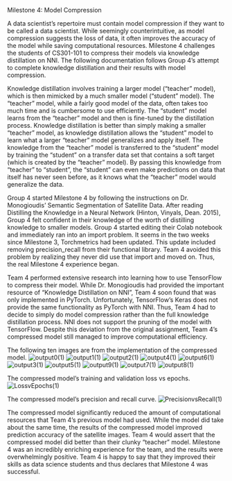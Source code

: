 Milestone 4: Model Compression

A data scientist’s repertoire must contain model compression if they want to be called a data scientist. While seemingly counterintuitive, as model compression suggests the loss of data, it often improves the accuracy of the model while saving computational resources. Milestone 4 challenges the students of CS301-101 to compress their models via knowledge distillation on NNI. The following documentation follows Group 4’s attempt to complete knowledge distillation and their results with model compression. 

Knowledge distillation involves training a larger model (“teacher” model), which is then mimicked by a much smaller model (“student” model). The “teacher” model, while a fairly good model of the data, often takes too much time and is cumbersome to use efficiently. The “student” model learns from the “teacher” model and then is fine-tuned by the distillation process. Knowledge distillation is better than simply making a smaller “teacher” model, as knowledge distillation allows the “student” model to learn what a larger “teacher” model generalizes and apply itself. The knowledge from the “teacher” model is transferred to the “student” model by training the “student” on a transfer data set that contains a soft target (which is created by the “teacher” model). By passing this knowledge from “teacher” to “student”, the “student” can even make predictions on data that itself has never seen before, as it knows what the “teacher” model would generalize the data. 

Group 4 started Milestone 4 by following the instructions on Dr. Monogioudis’ Semantic Segmentation of Satellite Data. After reading Distilling the Knowledge in a Neural Network (Hinton, Vinyals, Dean. 2015), Group 4 felt confident in their knowledge of the worth of distilling knowledge to smaller models. Group 4 started editing their Colab notebook and immediately ran into an import problem. It seems in the two weeks since Milestone 3, Torchmetrics had been updated. This update included removing precision_recall from their functional library. Team 4 avoided this problem by realizing they never did use that import and moved on. Thus, the real Milestone 4 experience began. 

Team 4 performed extensive research into learning how to use TensorFlow to compress their model. While Dr. Monogioudis had provided the important resource of “Knowledge Distillation on NNI”, Team 4 soon found that was only implemented in PyTorch. Unfortunately, TensorFlow’s Keras does not provide the same functionality as PyTorch with NNI. Thus, Team 4 had to decide to simply do model compression rather than the full knowledge distillation process. NNI does not support the pruning of the model with TensorFlow. Despite this deviation from the original assignment, Team 4’s compressed model still managed to improve computational efficiency. 

The following ten images are from the implementation of the compressed model.
![output0(1)](https://user-images.githubusercontent.com/117039859/205525024-02f50df7-4e6d-4151-85c2-b56015fbf7ad.png)
![output1(1)](https://user-images.githubusercontent.com/117039859/205525028-13ff1b47-dd42-4875-9ab5-29d44db26df8.png)
![output2(1)](https://user-images.githubusercontent.com/117039859/205525033-ec30d2c9-eefa-400c-8683-bda848190b60.png)
![output4(1)](https://user-images.githubusercontent.com/117039859/205525040-344f3c53-c1f1-44f7-9f9c-78c73c660bcc.png)
![output6(1)](https://user-images.githubusercontent.com/117039859/205525044-8507f8fd-d680-4b9d-8c56-37cb5cddbdc8.png)
![output3(1)](https://user-images.githubusercontent.com/117039859/205525048-2911c8a7-46f4-42b3-8491-754c3d25a422.png)
![output5(1)](https://user-images.githubusercontent.com/117039859/205525056-c78b9fd2-cf78-49fa-b06a-cc535a213a7c.png)
![output9(1)](https://user-images.githubusercontent.com/117039859/205525067-504daea1-5b5c-4e08-b525-f2053e6955fa.png)
![output7(1)](https://user-images.githubusercontent.com/117039859/205525069-0f900cb2-d23f-4d17-a3b8-9b7225289053.png)
![output8(1)](https://user-images.githubusercontent.com/117039859/205525074-b6217dc2-5f4c-4664-8b09-71244bf5f0bc.png)

The compressed model’s training and validation loss vs epochs. 
![LossvEpochs(1)](https://user-images.githubusercontent.com/117039859/205525176-5e8fbf7a-392a-4652-8755-7e1c50665d49.png)

The compressed model’s precision and recall curve.
![PrecisionvsRecall(1)](https://user-images.githubusercontent.com/117039859/205524997-01ad022b-cfb0-4fdf-b03a-2bf55eb528db.png)

The compressed model significantly reduced the amount of computational resources that Team 4’s previous model had used. While the model did take about the same time, the results of the compressed model improved prediction accuracy of the satellite images. Team 4 would assert that the compressed model did better than their clunky “teacher” model. Milestone 4 was an incredibly enriching experience for the team, and the results were overwhelmingly positive. Team 4 is happy to say that they improved their skills as data science students and thus declares that Milestone 4 was successful. 

                                                                                                                                                                                                                       
